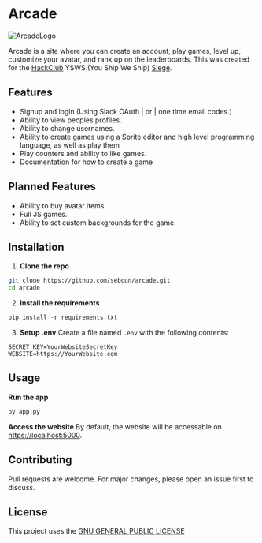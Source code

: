 # Arcade

![ArcadeLogo](https://hc-cdn.hel1.your-objectstorage.com/s/v3/ce15a76fdcd526402543776f617eff5b5e264ef3_arcadelogo.png)

Arcade is a site where you can create an account, play games, level up, customize your avatar, and rank up on the leaderboards. This was created for the [HackClub](https://hackclub.com) YSWS (You Ship We Ship) [Siege](https://siege.hackclub.com).

## Features

- Signup and login (Using Slack OAuth | or | one time email codes.)
- Ability to view peoples profiles.
- Ability to change usernames.
- Ability to create games using a Sprite editor and high level programming language, as well as play them
- Play counters and ability to like games.
- Documentation for how to create a game

## Planned Features

- Ability to buy avatar items.
- Full JS games.
- Ability to set custom backgrounds for the game.

## Installation

1. **Clone the repo**

```bash
git clone https://github.com/sebcun/arcade.git
cd arcade
```

2.  **Install the requirements**

```py
pip install -r requirements.txt
```

3. **Setup .env**
   Create a file named `.env` with the following contents:

```env
SECRET_KEY=YourWebsiteSecretKey
WEBSITE=https://YourWebsite.com
```

## Usage

**Run the app**

```py
py app.py
```

**Access the website**
By default, the website will be accessable on [https://localhost:5000](https://localhost:5000).

## Contributing

Pull requests are welcome. For major changes, please open an issue first to discuss.

## License

This project uses the [GNU GENERAL PUBLIC LICENSE](https://github.com/sebcun/arcade/blob/main/LICENSE)
